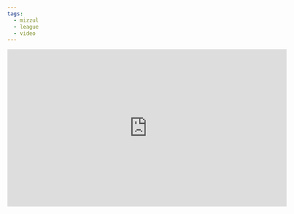 ```yaml
---
tags:
  - mizzul
  - league
  - video
---
```

<iframe width="640" height="360" src="https://www.youtube.com/embed/QE2DKskh7Ko?si=DOG-IuHMeKAfEABl" title="YouTube video player" frameborder="0" allow="accelerometer; autoplay; clipboard-write; encrypted-media; gyroscope; picture-in-picture; web-share" referrerpolicy="strict-origin-when-cross-origin" allowfullscreen></iframe>